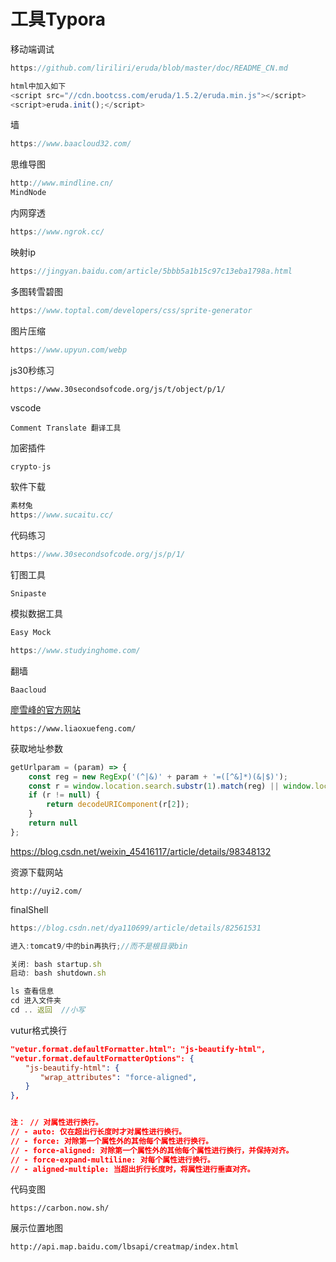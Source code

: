 # 工具Typora

移动端调试

```js
https://github.com/liriliri/eruda/blob/master/doc/README_CN.md

html中加入如下
<script src="//cdn.bootcss.com/eruda/1.5.2/eruda.min.js"></script>
<script>eruda.init();</script>
```

墙

```js
https://www.baacloud32.com/
```

思维导图

```js
http://www.mindline.cn/
MindNode
```

内网穿透

```js
https://www.ngrok.cc/
```

映射ip

```js
https://jingyan.baidu.com/article/5bbb5a1b15c97c13eba1798a.html
```

多图转雪碧图

```js
https://www.toptal.com/developers/css/sprite-generator
```

图片压缩

```js
https://www.upyun.com/webp
```

js30秒练习

```
https://www.30secondsofcode.org/js/t/object/p/1/
```

vscode

```
Comment Translate 翻译工具
```

加密插件

```js
crypto-js
```

软件下载

```js
素材兔
https://www.sucaitu.cc/
```

代码练习

```js
https://www.30secondsofcode.org/js/p/1/
```

钉图工具

```
Snipaste
```

模拟数据工具

```js
Easy Mock

https://www.studyinghome.com/
```

翻墙

```
Baacloud
```

[廖雪峰的官方网站](https://www.liaoxuefeng.com/)

```
https://www.liaoxuefeng.com/
```

获取地址参数

```js
getUrlparam = (param) => {
    const reg = new RegExp('(^|&)' + param + '=([^&]*)(&|$)');
    const r = window.location.search.substr(1).match(reg) || window.location.hash.substring((window.location.hash.search(/\?/)) + 1).match(reg);
    if (r != null) {
        return decodeURIComponent(r[2]);
    }
    return null
};
```
https://blog.csdn.net/weixin_45416117/article/details/98348132

资源下载网站

```
http://uyi2.com/
```

finalShell

```js
https://blog.csdn.net/dya110699/article/details/82561531

进入:tomcat9/中的bin再执行;//而不是根目录bin

关闭: bash startup.sh
启动: bash shutdown.sh 

ls 查看信息
cd 进入文件夹
cd .. 返回  //小写
```

vutur格式换行

```json
"vetur.format.defaultFormatter.html": "js-beautify-html",
"vetur.format.defaultFormatterOptions": {
　　"js-beautify-html": {
　　　　"wrap_attributes": "force-aligned",
　　}
},


注： // 对属性进行换行。
// - auto: 仅在超出行长度时才对属性进行换行。
// - force: 对除第一个属性外的其他每个属性进行换行。
// - force-aligned: 对除第一个属性外的其他每个属性进行换行，并保持对齐。
// - force-expand-multiline: 对每个属性进行换行。
// - aligned-multiple: 当超出折行长度时，将属性进行垂直对齐。
```

代码变图

```
https://carbon.now.sh/
```

展示位置地图

```
http://api.map.baidu.com/lbsapi/creatmap/index.html
```

